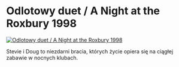 Odlotowy duet / A Night at the Roxbury 1998 
=============
[![Odlotowy duet / A Night at the Roxbury 1998 ](http://vidos.pl/images/player.gif)](http://vidos.pl/odlotowy-duet-a-night-at-the-roxbury-1998)

 Stevie i Doug to niezdarni bracia, których życie opiera się na ciągłej zabawie w nocnych klubach.
